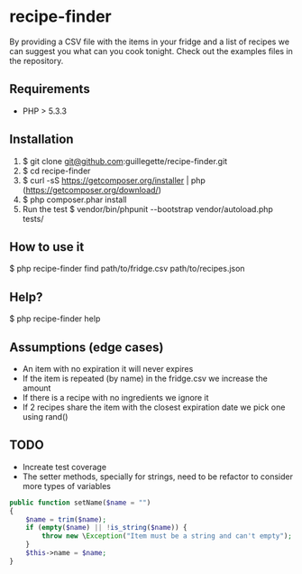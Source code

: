 # recipe-finder
By providing a CSV file with the items in your fridge and a list of recipes we can suggest you what can you cook tonight. Check out the examples files in the repository.

## Requirements
- PHP > 5.3.3

## Installation
1. $ git clone git@github.com:guillegette/recipe-finder.git
2. $ cd recipe-finder
3. $ curl -sS https://getcomposer.org/installer | php (https://getcomposer.org/download/)
4. $ php composer.phar install
5. Run the test $ vendor/bin/phpunit --bootstrap vendor/autoload.php tests/

## How to use it
$ php recipe-finder find path/to/fridge.csv path/to/recipes.json

## Help?
$ php recipe-finder help 

## Assumptions (edge cases)
- An item with no expiration it will never expires
- If the item is repeated (by name) in the fridge.csv we increase the amount
- If there is a recipe with no ingredients we ignore it
- If 2 recipes share the item with the closest expiration date we pick one using rand()

## TODO
- Increate test coverage
- The setter methods, specially for strings, need to be refactor to consider more types of variables
```php
public function setName($name = "")
{
	$name = trim($name);
	if (empty($name) || !is_string($name)) {
		throw new \Exception("Item must be a string and can't empty");
	}
	$this->name = $name;
}
```
